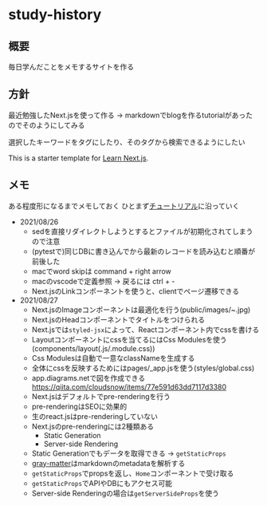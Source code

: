 # study-history

## 概要

毎日学んだことをメモするサイトを作る

## 方針

最近勉強したNext.jsを使って作る
-> markdownでblogを作るtutorialがあったのでそのようにしてみる

選択したキーワードをタグにしたり、そのタグから検索できるようにしたい

This is a starter template for [Learn Next.js](https://nextjs.org/learn).

## メモ

ある程度形になるまでメモしておく
ひとまず[チュートリアル](https://nextjs.org/learn/basics/create-nextjs-app?utm_source=next-site&utm_medium=homepage-cta&utm_campaign=next-website)に沿っていく

- 2021/08/26
  - sedを直接リダイレクトしようとするとファイルが初期化されてしまうので注意
  - (pytestで)同じDBに書き込んでから最新のレコードを読み込むと順番が前後した
  - macでword skipは command + right arrow
  - macのvscodeで定義参照 -> 戻るには ctrl + -
  - Next.jsのLinkコンポーネントを使うと、clientでページ遷移できる
- 2021/08/27
  - Next.jsのImageコンポーネントは最適化を行う(public/images/~.jpg)
  - Next.jsのHeadコンポーネントでタイトルをつけられる
  - Next.jsでは`styled-jsx`によって、Reactコンポーネント内でcssを書ける
  - Layoutコンポーネントにcssを当てるにはCss Modulesを使う(components/layout(.js/.module.css))
  - Css Modulesは自動で一意なclassNameを生成する
  - 全体にcssを反映するためにはpages/_app.jsを使う(styles/global.css)
  - app.diagrams.netで図を作成できる https://qiita.com/cloudsnow/items/77e591d63dd7117d3380
  - Next.jsはデフォルトでpre-renderingを行う
  - pre-renderingはSEOに効果的
  - 生のreact.jsはpre-renderingしていない
  - Next.jsのpre-renderingには2種類ある
    - Static Generation
    - Server-side Rendering
  - Static Generationでもデータを取得できる -> `getStaticProps`
  - [gray-matter](https://github.com/jonschlinkert/gray-matter)はmarkdownのmetadataを解析する
  - `getStaticProps`でpropsを返し、`Home`コンポーネントで受け取る
  - `getStaticProps`でAPIやDBにもアクセス可能
  - Server-side Renderingの場合は`getServerSideProps`を使う
